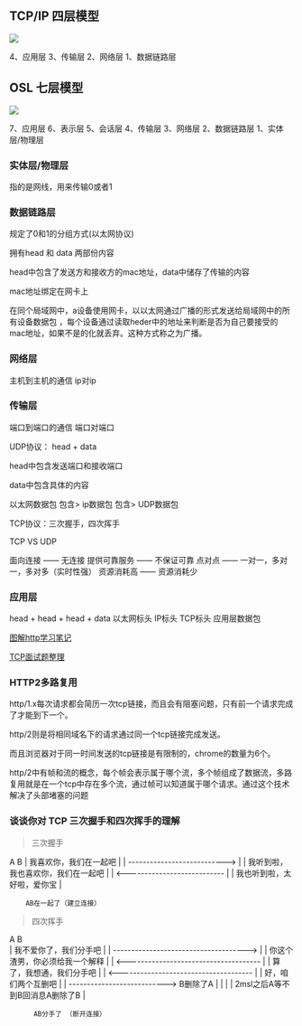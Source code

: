 ## TCP/IP 四层模型

![](https://images2015.cnblogs.com/blog/849589/201706/849589-20170628002845914-1085185628.png)

4、应用层
3、传输层
2、网络层
1、数据链路层

## OSL 七层模型

![](https://img.springlearn.cn/blog/learn_1599113858000.png)

7、应用层
6、表示层
5、会话层
4、传输层
3、网络层
2、数据链路层
1、实体层/物理层

### 实体层/物理层 

指的是网线，用来传输0或者1

### 数据链路层

规定了0和1的分组方式(以太网协议)

拥有head 和 data 两部份内容

head中包含了发送方和接收方的mac地址，data中储存了传输的内容

mac地址绑定在网卡上

在同个局域网中，a设备使用网卡，以以太网通过广播的形式发送给局域网中的所有设备数据包 ，每个设备通过读取heder中的地址来判断是否为自己要接受的mac地址，如果不是的化就丢弃。这种方式称之为广播。

### 网络层

主机到主机的通信 ip对ip

### 传输层

端口到端口的通信 端口对端口

UDP协议： head + data

head中包含发送端口和接收端口

data中包含具体的内容

以太网数据包 包含> ip数据包 包含> UDP数据包

TCP协议：三次握手，四次挥手 

TCP VS UDP

面向连接 —— 无连接
提供可靠服务 —— 不保证可靠
点对点 —— 一对一，多对一，多对多（实时性强）
资源消耗高 —— 资源消耗少

### 应用层

head   +   head  + head +  data
以太网标头  IP标头  TCP标头  应用层数据包

[图解http学习笔记](https://segmentfault.com/u/landyliu)

[TCP面试题整理](https://juejin.cn/post/6844904070889603085#heading-19)

### HTTP2多路复用

http/1.x每次请求都会简历一次tcp链接，而且会有阻塞问题，只有前一个请求完成了才能到下一个。

http/2则是将相同域名下的请求通过同一个tcp链接完成发送。

而且浏览器对于同一时间发送的tcp链接是有限制的，chrome的数量为6个。

http/2中有帧和流的概念，每个帧会表示属于哪个流，多个帧组成了数据流，多路复用就是在一个tcp中存在多个流，通过帧可以知道属于哪个请求。通过这个技术解决了头部堵塞的问题

### 谈谈你对 TCP 三次握手和四次挥手的理解

> 三次握手

A                                B
|  我喜欢你，我们在一起吧            | 
|  --------------------------->  | 
|  我听到啦，我也喜欢你，我们在一起吧  | 
|  <---------------------------  | 
|  我也听到啦，太好啦，爱你宝        | 

        AB在一起了（建立连接）

> 四次挥手

A                                           B    
|   我不爱你了，我们分手吧                      | 
|  ------------------------------------->   |
|   你这个渣男，你必须给我一个解释               |
|  <-------------------------------------   |
|   算了，我想通，我们分手吧                    |
|  <-------------------------------------   |
|   好，咱们两个互删吧                         |
|  --------------------------->  B删除了A    |
|                                           |
|  2msl之后A等不到B回消息A删除了B               | 

          AB分手了 （断开连接）